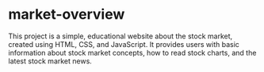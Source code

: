 # market-overview

This project is a simple, educational website about the stock market, created using HTML, CSS, and JavaScript. It provides users with basic information about stock market concepts, how to read stock charts, and the latest stock market news.

